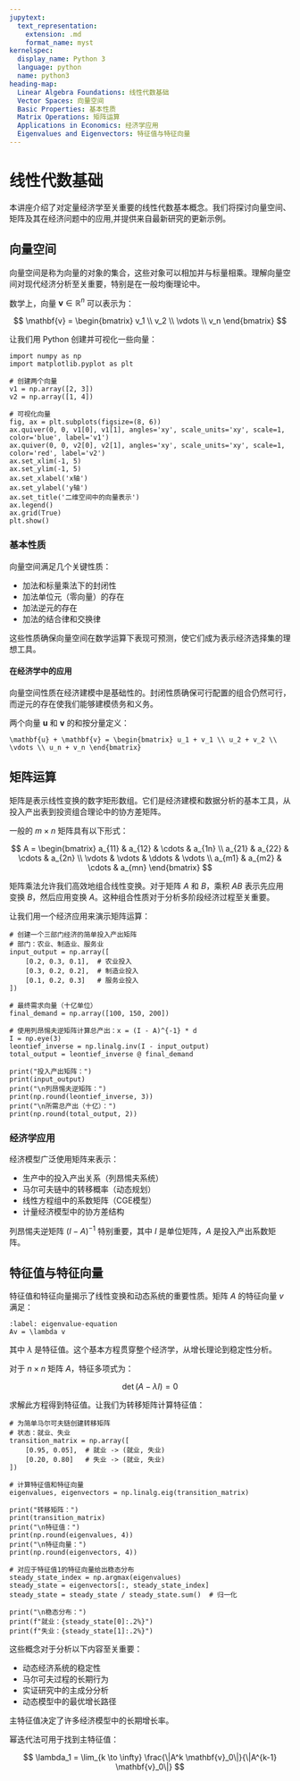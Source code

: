 ```yaml
---
jupytext:
  text_representation:
    extension: .md
    format_name: myst
kernelspec:
  display_name: Python 3
  language: python
  name: python3
heading-map:
  Linear Algebra Foundations: 线性代数基础
  Vector Spaces: 向量空间
  Basic Properties: 基本性质
  Matrix Operations: 矩阵运算
  Applications in Economics: 经济学应用
  Eigenvalues and Eigenvectors: 特征值与特征向量
---
```


# 线性代数基础

本讲座介绍了对定量经济学至关重要的线性代数基本概念。我们将探讨向量空间、矩阵及其在经济问题中的应用,并提供来自最新研究的更新示例。

## 向量空间

向量空间是称为向量的对象的集合，这些对象可以相加并与标量相乘。理解向量空间对现代经济分析至关重要，特别是在一般均衡理论中。

数学上，向量 $\mathbf{v} \in \mathbb{R}^n$ 可以表示为：

$$
\mathbf{v} = \begin{bmatrix} v_1 \\ v_2 \\ \vdots \\ v_n \end{bmatrix}
$$

让我们用 Python 创建并可视化一些向量：

```{code-cell} python
import numpy as np
import matplotlib.pyplot as plt

# 创建两个向量
v1 = np.array([2, 3])
v2 = np.array([1, 4])

# 可视化向量
fig, ax = plt.subplots(figsize=(8, 6))
ax.quiver(0, 0, v1[0], v1[1], angles='xy', scale_units='xy', scale=1, color='blue', label='v1')
ax.quiver(0, 0, v2[0], v2[1], angles='xy', scale_units='xy', scale=1, color='red', label='v2')
ax.set_xlim(-1, 5)
ax.set_ylim(-1, 5)
ax.set_xlabel('x轴')
ax.set_ylabel('y轴')
ax.set_title('二维空间中的向量表示')
ax.legend()
ax.grid(True)
plt.show()
```

### 基本性质

向量空间满足几个关键性质：
- 加法和标量乘法下的封闭性
- 加法单位元（零向量）的存在
- 加法逆元的存在
- 加法的结合律和交换律

这些性质确保向量空间在数学运算下表现可预测，使它们成为表示经济选择集的理想工具。

#### 在经济学中的应用

向量空间性质在经济建模中是基础性的。封闭性质确保可行配置的组合仍然可行，而逆元的存在使我们能够建模债务和义务。

两个向量 $\mathbf{u}$ 和 $\mathbf{v}$ 的和按分量定义：

```{math}
\mathbf{u} + \mathbf{v} = \begin{bmatrix} u_1 + v_1 \\ u_2 + v_2 \\ \vdots \\ u_n + v_n \end{bmatrix}
```

## 矩阵运算

矩阵是表示线性变换的数字矩形数组。它们是经济建模和数据分析的基本工具，从投入产出表到投资组合理论中的协方差矩阵。

一般的 $m \times n$ 矩阵具有以下形式：

$$
A = \begin{bmatrix}
a_{11} & a_{12} & \cdots & a_{1n} \\
a_{21} & a_{22} & \cdots & a_{2n} \\
\vdots & \vdots & \ddots & \vdots \\
a_{m1} & a_{m2} & \cdots & a_{mn}
\end{bmatrix}
$$

矩阵乘法允许我们高效地组合线性变换。对于矩阵 $A$ 和 $B$，乘积 $AB$ 表示先应用变换 $B$，然后应用变换 $A$。这种组合性质对于分析多阶段经济过程至关重要。

让我们用一个经济应用来演示矩阵运算：

```{code-cell} python
# 创建一个三部门经济的简单投入产出矩阵
# 部门：农业、制造业、服务业
input_output = np.array([
    [0.2, 0.3, 0.1],  # 农业投入
    [0.3, 0.2, 0.2],  # 制造业投入
    [0.1, 0.2, 0.3]   # 服务业投入
])

# 最终需求向量（十亿单位）
final_demand = np.array([100, 150, 200])

# 使用列昂惕夫逆矩阵计算总产出：x = (I - A)^{-1} * d
I = np.eye(3)
leontief_inverse = np.linalg.inv(I - input_output)
total_output = leontief_inverse @ final_demand

print("投入产出矩阵：")
print(input_output)
print("\n列昂惕夫逆矩阵：")
print(np.round(leontief_inverse, 3))
print("\n所需总产出（十亿）：")
print(np.round(total_output, 2))
```

### 经济学应用

经济模型广泛使用矩阵来表示：
- 生产中的投入产出关系（列昂惕夫系统）
- 马尔可夫链中的转移概率（动态规划）
- 线性方程组中的系数矩阵（CGE模型）
- 计量经济模型中的协方差结构

列昂惕夫逆矩阵 $(I - A)^{-1}$ 特别重要，其中 $I$ 是单位矩阵，$A$ 是投入产出系数矩阵。

## 特征值与特征向量

特征值和特征向量揭示了线性变换和动态系统的重要性质。矩阵 $A$ 的特征向量 $v$ 满足：

```{math}
:label: eigenvalue-equation
Av = \lambda v
```

其中 $\lambda$ 是特征值。这个基本方程贯穿整个经济学，从增长理论到稳定性分析。

对于 $n \times n$ 矩阵 $A$，特征多项式为：

$$
\det(A - \lambda I) = 0
$$

求解此方程得到特征值。让我们为转移矩阵计算特征值：

```{code-cell} python
# 为简单马尔可夫链创建转移矩阵
# 状态：就业、失业
transition_matrix = np.array([
    [0.95, 0.05],  # 就业 -> (就业, 失业)
    [0.20, 0.80]   # 失业 -> (就业, 失业)
])

# 计算特征值和特征向量
eigenvalues, eigenvectors = np.linalg.eig(transition_matrix)

print("转移矩阵：")
print(transition_matrix)
print("\n特征值：")
print(np.round(eigenvalues, 4))
print("\n特征向量：")
print(np.round(eigenvectors, 4))

# 对应于特征值1的特征向量给出稳态分布
steady_state_index = np.argmax(eigenvalues)
steady_state = eigenvectors[:, steady_state_index]
steady_state = steady_state / steady_state.sum()  # 归一化

print("\n稳态分布：")
print(f"就业：{steady_state[0]:.2%}")
print(f"失业：{steady_state[1]:.2%}")
```

这些概念对于分析以下内容至关重要：
- 动态经济系统的稳定性
- 马尔可夫过程的长期行为
- 实证研究中的主成分分析
- 动态模型中的最优增长路径

主特征值决定了许多经济模型中的长期增长率。

幂迭代法可用于找到主特征值：

$$
\lambda_1 = \lim_{k \to \infty} \frac{\|A^k \mathbf{v}_0\|}{\|A^{k-1} \mathbf{v}_0\|}
$$
